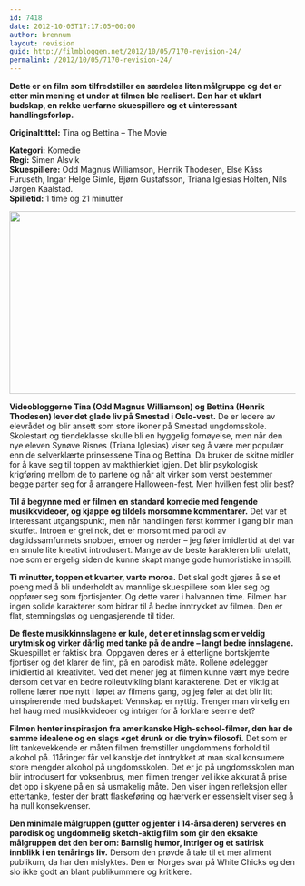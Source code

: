 ```yaml
---
id: 7418
date: 2012-10-05T17:17:05+00:00
author: brennum
layout: revision
guid: http://filmbloggen.net/2012/10/05/7170-revision-24/
permalink: /2012/10/05/7170-revision-24/
---
```

**Dette er en film som tilfredstiller en særdeles liten målgruppe og det er etter min mening et under at filmen ble realisert. Den har et uklart budskap, en rekke uerfarne skuespillere og et uinteressant handlingsforløp.**

**<!--more-->Originaltittel:** Tina og Bettina &#8211; The Movie

  
**Kategori:** Komedie  
**Regi:** Simen Alsvik  
**Skuespillere:** Odd Magnus Williamson, Henrik Thodesen, Else Kåss Furuseth, Ingar Helge Gimle, Bjørn Gustafsson, Triana Iglesias Holten, Nils Jørgen Kaalstad.  
**Spilletid:** 1 time og 21 minutter

<a href="http://filmbloggen.net/?attachment_id=7371" rel="attachment wp-att-7371"><img class="alignnone size-large wp-image-7371" src="http://filmbloggen.net/wp-content/uploads//2012/09/TrianaogElse772-620x321.jpg" alt="" width="620" height="321" /></a>

**Videobloggerne Tina (Odd Magnus Williamson) og Bettina (Henrik Thodesen) lever det glade liv på Smestad i Oslo-vest.** De er ledere av elevrådet og blir ansett som store ikoner på Smestad ungdomsskole. Skolestart og tiendeklasse skulle bli en hyggelig fornøyelse, men når den nye eleven Synøve Risnes (Triana Iglesias) viser seg å være mer populær enn de selverklærte prinsessene Tina og Bettina. Da bruker de skitne midler for å kave seg til toppen av makthierkiet igjen. Det blir psykologisk krigføring mellom de to partene og når alt virker som verst bestemmer begge parter seg for å arrangere Halloween-fest. Men hvilken fest blir best?

**Til å begynne med er filmen en standard komedie med fengende musikkvideoer, og kjappe og tildels morsomme kommentarer.** Det var et interessant utgangspunkt, men når handlingen først kommer i gang blir man skuffet. Introen er grei nok, det er morsomt med parodi av dagtidssamfunnets snobber, emoer og nerder &#8211; jeg føler imidlertid at det var en smule lite kreativt introdusert. Mange av de beste karakteren blir utelatt, noe som er ergelig siden de kunne skapt mange gode humoristiske innspill.

**Ti minutter, toppen et kvarter, varte moroa.** Det skal godt gjøres å se et poeng med å bli underholdt av mannlige skuespillere som kler seg og oppfører seg som fjortisjenter. Og dette varer i halvannen time. Filmen har ingen solide karakterer som bidrar til å bedre inntrykket av filmen. Den er flat, stemningsløs og uengasjerende til tider.

**De fleste musikkinnslagene er kule, det er et innslag som er veldig urytmisk og virker dårlig med tanke på de andre &#8211; langt bedre innslagene.** Skuespillet er faktisk bra. Oppgaven deres er å etterligne bortskjemte fjortiser og det klarer de fint, på en parodisk måte. Rollene ødelegger imidlertid all kreativitet. Ved det mener jeg at filmen kunne vært mye bedre dersom det var en bedre rolleutvikling blant karakterene. Det er viktig at rollene lærer noe nytt i løpet av filmens gang, og jeg føler at det blir litt uinspirerende med budskapet: Vennskap er nyttig. Trenger man virkelig en hel haug med musikkvideoer og intriger for å forklare seerne det?

**Filmen henter inspirasjon fra amerikanske High-school-filmer, den har de samme idealene og en slags &laquo;get drunk or die tryin&raquo; filosofi.** Det som er litt tankevekkende er måten filmen fremstiller ungdommens forhold til alkohol på. 11åringer får vel kanskje det inntrykket at man skal konsumere store mengder alkohol på ungdomsskolen. Det er jo på ungdomsskolen man blir introdusert for voksenbrus, men filmen trenger vel ikke akkurat å prise det opp i skyene på en så usmakelig måte. Den viser ingen refleksjon eller ettertanke, fester der bratt flaskeføring og hærverk er essensielt viser seg å ha null konsekvenser.

**Den minimale målgruppen (gutter og jenter i 14-årsalderen) serveres en parodisk og ungdommelig sketch-aktig film som gir den eksakte målgruppen det den ber om: Barnslig humor, intriger og et satirisk innblikk i en tenårings liv.** Dersom den prøvde å tale til et mer allment publikum, da har den mislyktes. Den er Norges svar på White Chicks og den slo ikke godt an blant publikummere og kritikere.